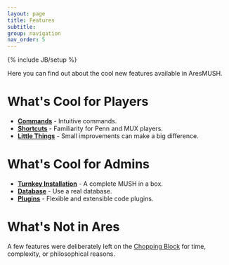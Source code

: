 ```yaml
---
layout: page
title: Features
subtitle: 
group: navigation
nav_order: 5
---
```

{% include JB/setup %}

Here you can find out about the cool new features available in AresMUSH.

# What's Cool for Players

* **[Commands]({{site.siteroot}}features/commands.html)** - Intuitive commands.
* **[Shortcuts]({{site.siteroot}}features/shortcuts.html)** - Familiarity for Penn and MUX players.
* **[Little Things]({{site.siteroot}}features/littlethings.html)** - Small improvements can make a big difference.

# What's Cool for Admins

* **[Turnkey Installation]({{site.siteroot}}features/turnkey.html)** - A complete MUSH in a box.
* **[Database]({{site.siteroot}}features/database.html)** - Use a real database.
* **[Plugins]({{site.siteroot}}features/plugins.html)** - Flexible and extensible code plugins.

# What's Not in Ares

A few features were deliberately left on the [Chopping Block]({{site.siteroot}}features/chopping_block.html) for time, complexity, or philosophical reasons.